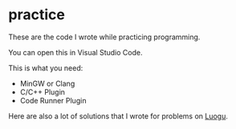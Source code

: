# practice

These are the code I wrote while practicing programming.

You can open this in Visual Studio Code.

This is what you need:

- MinGW or Clang
- C/C++ Plugin
- Code Runner Plugin

Here are also a lot of solutions that I wrote for problems on [Luogu](http://www.luogu.org).